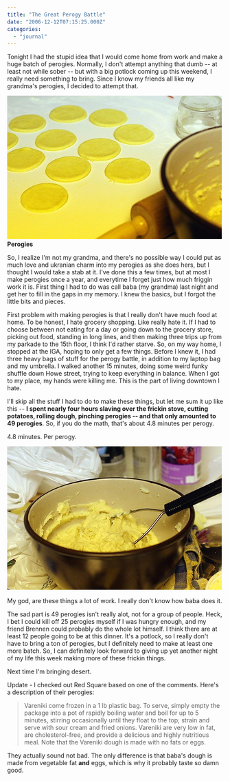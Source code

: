 ```yaml
---
title: "The Great Perogy Battle"
date: "2006-12-12T07:15:25.000Z"
categories: 
  - "journal"
---
```


Tonight I had the stupid idea that I would come home from work and make a huge batch of perogies. Normally, I don't attempt anything that dumb -- at least not while sober -- but with a big potlock coming up this weekend, I really need something to bring. Since I know my friends all like my grandma's perogies, I decided to attempt that.

[![Little Bundles of Love](images/320272189_b0f3fef1e2.jpg)](http://www.flickr.com/photos/duanestorey/320272189/) **Perogies**

So, I realize I'm not my grandma, and there's no possible way I could put as much love and ukranian charm into my perogies as she does hers, but I thought I would take a stab at it. I've done this a few times, but at most I make perogies once a year, and everytime I forget just how much friggin work it is. First thing I had to do was call baba (my grandma) last night and get her to fill in the gaps in my memory. I knew the basics, but I forgot the little bits and pieces.

First problem with making perogies is that I really don't have much food at home. To be honest, I hate grocery shopping. Like really hate it. If I had to choose between not eating for a day or going down to the grocery store, picking out food, standing in long lines, and then making three trips up from my parkade to the 15th floor, I think I'd rather starve. So, on my way home, I stopped at the IGA, hoping to only get a few things. Before I knew it, I had three heavy bags of stuff for the perogy battle, in addition to my laptop bag and my umbrella. I walked another 15 minutes, doing some weird funky shuffle down Howe street, trying to keep everything in balance. When I got to my place, my hands were killing me. This is the part of living downtown I hate.

I'll skip all the stuff I had to do to make these things, but let me sum it up like this -- **I spent nearly four hours slaving over the frickin stove, cutting potatoes, rolling dough, pinching perogies -- and that only amounted to 49 perogies**. So, if you do the math, that's about 4.8 minutes per perogy.

4.8 minutes. Per perogy.

[![The Filling](images/320272017_4144a2c7d4.jpg)](http://www.flickr.com/photos/duanestorey/320272017/)

My god, are these things a lot of work. I really don't know how baba does it.

The sad part is 49 perogies isn't really alot, not for a group of people. Heck, I bet I could kill off 25 perogies myself if I was hungry enough, and my friend Brennen could probably do the whole lot himself. I think there are at least 12 people going to be at this dinner. It's a potlock, so I really don't have to bring a ton of perogies, but I definitely need to make at least one more batch. So, I can definitely look forward to giving up yet another night of my life this week making more of these frickin things.

Next time I'm bringing desert.

Update - I checked out Red Square based on one of the comments. Here's a description of their perogies:

> Vareniki come frozen in a 1 lb plastic bag. To serve, simply empty the package into a pot of rapidly boiling water and boil for up to 5 minutes, stirring occasionally until they float to the top; strain and serve with sour cream and fried onions. Vareniki are very low in fat, are cholesterol-free, and provide a delicious and highly nutritious meal. Note that the Vareniki dough is made with no fats or eggs.

They actually sound not bad. The only difference is that baba's dough is made from vegetable fat **and** eggs, which is why it probably taste so damn good.
